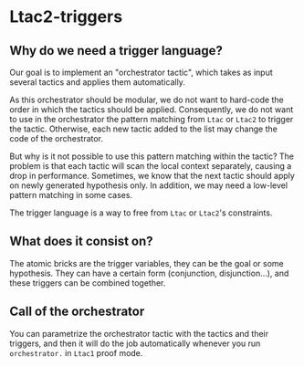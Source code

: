 # Ltac2-triggers

## Why do we need a trigger language?

Our goal is to implement an "orchestrator tactic", 
which takes as input several tactics and applies 
them automatically.

As this orchestrator should be modular, we 
do not want to hard-code the order in 
which the tactics should be applied. Consequently,
we do not want to use in the orchestrator 
the pattern matching from `Ltac` or `Ltac2` to 
trigger the tactic. Otherwise, each new tactic 
added to the list may change the code of the 
orchestrator. 

But why is it not possible to use this 
pattern matching within the tactic? 
The problem is that each tactic will scan 
the local context separately, 
causing a drop in performance. Sometimes, 
we know that the next tactic should apply on 
newly generated hypothesis only. 
In addition, we may need a low-level pattern 
matching in some cases.

The trigger language is a way to free from 
`Ltac` or `Ltac2`'s constraints. 

## What does it consist on? 

The atomic bricks are the trigger variables, they
can be the goal or some hypothesis. 
They can have a certain form 
(conjunction, disjunction...), and these 
triggers can be combined together.

## Call of the orchestrator

You can parametrize the orchestrator tactic 
with the tactics and their triggers, 
and then it will do the job automatically
whenever you run
```orchestrator.```
in `Ltac1` proof mode.



